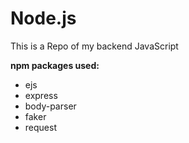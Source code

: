 # Node.js

This is a Repo of my backend JavaScript

<strong> <b> npm packages used: </b> </strong>

<ul> 
  <li> ejs </li>
  <li> express </li>
  <li> body-parser </li>
  <li> faker </li>
  <li> request </li>
</ul>
